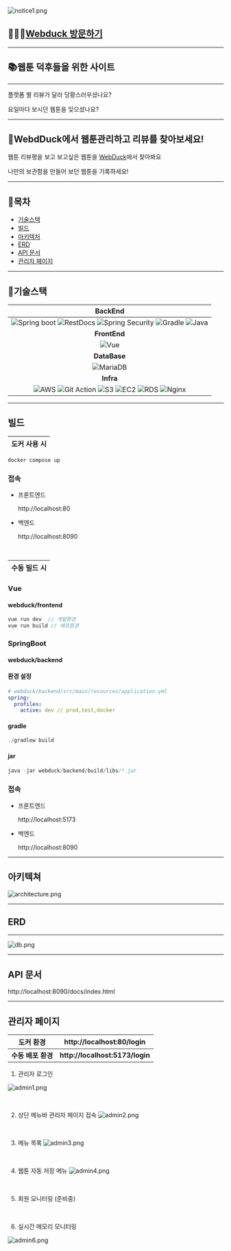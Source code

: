 ![notice1.png](img/notice1.png)

## 🧑🏻‍💻<a href="https://webduck.info">Webduck 방문하기</a>

---

## 📚웹툰 덕후들을 위한 사이트

--- 
플랫폼 별 리뷰가 달라 당황스러우셨나요?

요일마다 보시던 웹툰을 잊으셨나요?

---

## 🥸WebdDuck에서 웹툰관리하고 리뷰를 찾아보세요!
웹툰 리뷰평을 보고 보고싶은 웹툰을 <a href="https://webduck.info">WebDuck</a>에서 찾아봐요

나만의 보관함을 만들어 보던 웹툰을 기록하세요!

---

## 📝목차

- [기술스택](#기술스택)
- [빌드](#빌드)
- [아키텍처](#아키텍쳐)
- [ERD](#erd)
- [API 문서](#api-문서)
- [관리자 페이지](#관리자-페이지)

---

## 🔧기술스택


|                                                                                                                                                                                                                                                                           **BackEnd**                                                                                                                                                                                                                                                                           |         
|:---------------------------------------------------------------------------------------------------------------------------------------------------------------------------------------------------------------------------------------------------------------------------------------------------------------------------------------------------------------------------------------------------------------------------------------------------------------------------------------------------------------------------------------------------------------:| 
| ![Spring boot](https://img.shields.io/badge/SpringBoot-6DB33F?style=flat-square&logo=SpringBoot&logoColor=white) ![RestDocs](https://img.shields.io/badge/RestDocs-ff?style=flat-square&logo=SpringBoot&logoColor=white) ![Spring Security](https://img.shields.io/badge/SpringSecurity-6DB33F?style=flat-square&logo=SpringSecurity&logoColor=white) ![Gradle](https://img.shields.io/badge/Gradle-white?style=flat-square&logo=gradle&color=02303A) ![Java](https://img.shields.io/badge/Java-ED8B00?style=flat-square&logo=java&logoColor=white)
|                                                                                                                                                                                                                                                                          **FrontEnd**                                                                                                                                                                                                                                                                           
|                                                                                                                                                                                                                             ![Vue](https://img.shields.io/badge/Vue.js-35495E?style=flat-the-badge&logo=vuedotjs&logoColor=4FC08D)                                                                                                                                                                                                                              
|                                                                                                                                                                                                                                                                          **DataBase**                                                                                                                                                                                                                                                                           
|                                                                                                                                                                                                                         ![MariaDB](https://img.shields.io/badge/MariaDB-003545?style=flat-the-badge&logo=mariadb&logoColor=white)                                                                                                                                                                                                                              
|                                                                                                                                                                                                                                                                            **Infra**                                                                                                                                                                                                                                                                            |
| ![AWS](https://img.shields.io/badge/AWS-232F3E?style=flat-square&logo=AmazonAWS&logoColor=white) ![Git Action](https://img.shields.io/badge/GitAction-2088FF?style=flat-square&logo=GithubActions&logoColor=white) ![S3](https://img.shields.io/badge/S3-569A31?style=flat-square&logo=AmazonS3&logoColor=white) ![EC2](https://img.shields.io/badge/EC2-orange?style=flat-square&logo=AmazonAWS&logoColor=white) ![RDS](https://img.shields.io/badge/RDS-1E90FF?style=flat-square&logo=AmazonAWS&logoColor=white) ![Nginx](https://img.shields.io/badge/Nginx-009639?style=flat-square&logo=Nginx&logoColor=white)
---

## 빌드

| **도커 사용 시** |
|:-----------:|
```
docker compose up
```
### 접속
- 프론트엔드

    http://localhost:80

- 백엔드

    http://localhost:8090



<br/>

| **수동 빌드 시** |
|:-----------:|
### Vue
#### webduck/frontend
```java
vue run dev  // 개발환경
vue run build // 배포환경
```
### SpringBoot
#### webduck/backend
#### 환경 설정
```yaml
# webduck/backend/src/main/resources/application.yml
spring:
  profiles:
    active: dev // prod,test,docker

```


#### gradle
```java
./gradlew build
```

#### jar
```java
java -jar webduck/backend/build/libs/*.jar
```

### 접속
- 프론트엔드

  http://localhost:5173

- 백엔드

  http://localhost:8090

---
## 아키텍쳐
![architecture.png](img/architecture.png)

---


## ERD

---
![db.png](img/db.png)

---

## API 문서
http://localhost:8090/docs/index.html

---
## 관리자 페이지



|  **도커 환경**   |  **http://localhost:80/login**  |
|:------------:|:-------------------------------:|
| **수동 배포 환경** | **http://localhost:5173/login** |

1. 관리자 로그인

![admin1.png](img/admin1.png)

<br/>


2. 상단 메뉴바 관리자 페이지 접속
![admin2.png](img/admin2.png)

<br/>

3. 메뉴 목록
![admin3.png](img/admin3.png)

<br/>

4. 웹툰 자동 저장 메뉴
![admin4.png](img/admin4.png)

<br/>

5. 회원 모니터링 (준비중)

<br/>

6. 실시간 메모리 모니터링

![admin6.png](img/admin6.png)